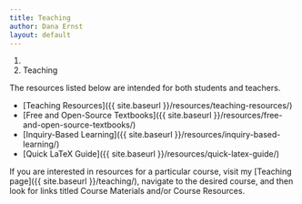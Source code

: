 ```yaml
---
title: Teaching
author: Dana Ernst
layout: default
---
```


<ol class="breadcrumb">
  <li><a href="/"><i class="fa fa-home"></i></a></li>
  <li class="active">Teaching</li>
</ol>

The resources listed below are intended for both students and teachers.

  * [Teaching Resources]({{ site.baseurl }}/resources/teaching-resources/)
  * [Free and Open-Source Textbooks]({{ site.baseurl }}/resources/free-and-open-source-textbooks/)
  * [Inquiry-Based Learning]({{ site.baseurl }}/resources/inquiry-based-learning/)
  * [Quick LaTeX Guide]({{ site.baseurl }}/resources/quick-latex-guide/)

If you are interested in resources for a particular course, visit my [Teaching page]({{ site.baseurl }}/teaching/), navigate to the desired course, and then look for links titled Course Materials and/or Course Resources.
